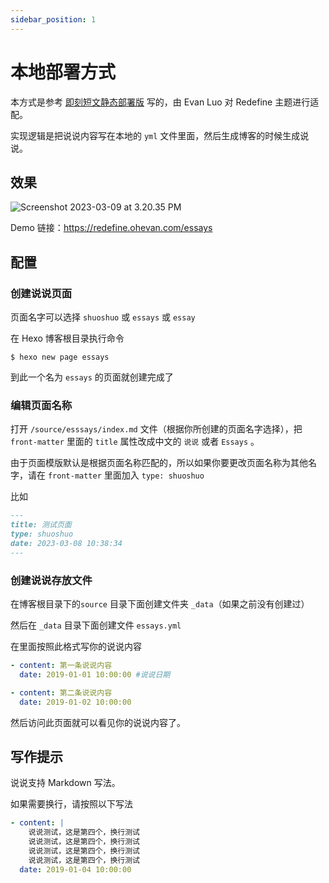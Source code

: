 ```yaml
---
sidebar_position: 1
---
```


# 本地部署方式

本方式是参考 [即刻短文静态部署版](https://blog.zhheo.com/p/557c9e72.html) 写的，由 Evan Luo 对 Redefine 主题进行适配。

实现逻辑是把说说内容写在本地的 `yml` 文件里面，然后生成博客的时候生成说说。

## 效果

![Screenshot 2023-03-09 at 3.20.35 PM](https://evan.beee.top/img/2023/03/09/75b146ba614c9cbc81c1ecf1b7e19ef3.png)

Demo 链接：https://redefine.ohevan.com/essays

## 配置

### 创建说说页面

页面名字可以选择 `shuoshuo` 或 `essays` 或 `essay` 

在 Hexo 博客根目录执行命令

```shell
$ hexo new page essays
```

到此一个名为 `essays` 的页面就创建完成了

### 编辑页面名称

打开 `/source/esssays/index.md` 文件（根据你所创建的页面名字选择），把 `front-matter` 里面的 `title` 属性改成中文的 `说说` 或者 `Essays` 。

由于页面模版默认是根据页面名称匹配的，所以如果你要更改页面名称为其他名字，请在 `front-matter` 里面加入 `type: shuoshuo` 

比如

```markdown
---
title: 测试页面
type: shuoshuo
date: 2023-03-08 10:38:34
---
```

### 创建说说存放文件

在博客根目录下的`source` 目录下面创建文件夹 `_data`（如果之前没有创建过）

然后在 `_data` 目录下面创建文件 `essays.yml` 

在里面按照此格式写你的说说内容

```yaml
- content: 第一条说说内容
  date: 2019-01-01 10:00:00 #说说日期

- content: 第二条说说内容
  date: 2019-01-02 10:00:00
```

然后访问此页面就可以看见你的说说内容了。

## 写作提示

说说支持 Markdown 写法。

如果需要换行，请按照以下写法

```yaml
- content: |
    说说测试，这是第四个，换行测试
    说说测试，这是第四个，换行测试
    说说测试，这是第四个，换行测试
    说说测试，这是第四个，换行测试
  date: 2019-01-04 10:00:00
```

